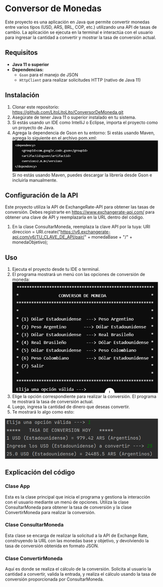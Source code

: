 # Conversor de Monedas

Este proyecto es una aplicación en Java que permite convertir monedas entre varios tipos (USD, ARS, BRL, COP, etc.) utilizando una API de tasas de cambio. La aplicación se ejecuta en la terminal e interactúa con el usuario para ingresar la cantidad a convertir y mostrar la tasa de conversión actual.

## Requisitos

- **Java 11 o superior**
- **Dependencias:**
    - `Gson` para el manejo de JSON
    - `HttpClient` para realizar solicitudes HTTP (nativo de Java 11)

## Instalación

1. Clonar este repositorio:
   https://github.com/LitoLitoLito/ConversorDeMoneda.git
2. Asegúrate de tener Java 11 o superior instalado en tu sistema.
3. Si estás usando un IDE como IntelliJ o Eclipse, importa el proyecto como un proyecto de Java.
4. Agrega la dependencia de Gson en tu entorno: 
Si estás usando Maven, agrega lo siguiente en el archivo pom.xml:
![img.png](Conversor/img.png)
Si no estás usando Maven, puedes descargar la librería desde Gson e incluirla manualmente.

## Configuración de la API
Este proyecto utiliza la API de ExchangeRate-API para obtener las tasas de conversión. Debes registrarte en https://www.exchangerate-api.com/ para obtener una clave de API y reemplazarla en la URL dentro del código.

1. En la clase ConsultarMoneda, reemplaza la clave API por la tuya:
URI direccion = URI.create("https://v6.exchangerate-api.com/v6/TU_CLAVE_DE_API/pair/" + monedaBase + "/" + monedaObjetivo);
## Uso
1. Ejecuta el proyecto desde tu IDE o terminal.
2. El programa mostrará un menú con las opciones de conversión de moneda:
![img_1.png](Conversor/img_1.png)
3. Elige la opción correspondiente para realizar la conversión. 
El programa te mostrará la tasa de conversión actual.
4. Luego, ingresa la cantidad de dinero que deseas convertir.
5. Te mostrará lo algo como esto:
   
![img_2.png](Conversor/img_2.png)

## Explicación del código
### Clase App
Esta es la clase principal que inicia el programa y gestiona la interacción con el usuario mediante un menú de opciones. Utiliza la clase ConsultarMoneda para obtener la tasa de conversión y la clase ConvertirMoneda para realizar la conversión.

### Clase ConsultarMoneda
Esta clase se encarga de realizar la solicitud a la API de Exchange Rate, construyendo la URL con las monedas base y objetivo, y devolviendo la tasa de conversión obtenida en formato JSON.

### Clase ConvertirMoneda
Aquí es donde se realiza el cálculo de la conversión. Solicita al usuario la cantidad a convertir, valida la entrada, y realiza el cálculo usando la tasa de conversión proporcionada por ConsultarMoneda.

